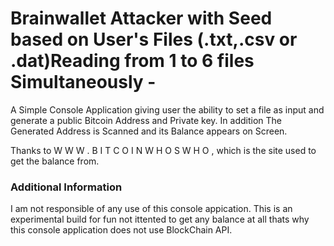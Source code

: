 # Brainwallet Attacker with Seed based on User's Files (.txt,.csv or .dat)Reading  from 1 to 6 files Simultaneously -
A Simple Console Application giving user the ability to set a file as input and generate a public Bitcoin Address and Private key.
In addition The Generated Address is Scanned and its Balance appears on Screen. 

Thanks to W W W . B I T C O I N W H O S W H O , which is the site used to get the balance from.

### Additional Information
I am not responsible of any use of this console appication.
This is an experimental build for fun not ittented to get any balance at all thats why this console application does not use BlockChain API.

